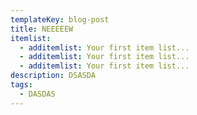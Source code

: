 ```yaml
---
templateKey: blog-post
title: NEEEEEW
itemlist:
  - additemlist: Your first item list...
  - additemlist: Your first item list...
  - additemlist: Your first item list...
description: DSASDA
tags:
  - DASDAS
---
```


